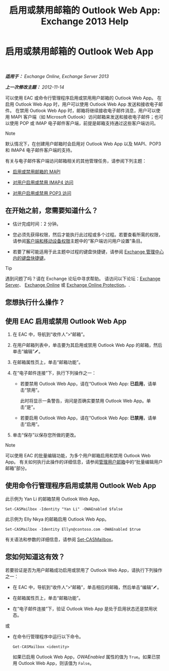 ﻿---
title: '启用或禁用邮箱的 Outlook Web App: Exchange 2013 Help'
TOCTitle: 启用或禁用邮箱的 Outlook Web App
ms:assetid: abc19646-6211-4f18-a060-e347452dcc53
ms:mtpsurl: https://technet.microsoft.com/zh-cn/library/Bb124124(v=EXCHG.150)
ms:contentKeyID: 50556652
ms.date: 01/11/2018
mtps_version: v=EXCHG.150
ms.translationtype: HT
---

# 启用或禁用邮箱的 Outlook Web App

 

_**适用于：** Exchange Online, Exchange Server 2013_

_**上一次修改主题：** 2012-11-14_

可以使用 EAC 或命令行管理程序启用或禁用用户邮箱的 Outlook Web App。 在启用 Outlook Web App 时，用户可以使用 Outlook Web App 发送和接收电子邮件。 在禁用 Outlook Web App 时，邮箱将继续接收电子邮件消息，用户可以使用 MAPI 客户端（如 Microsoft Outlook）访问邮箱来发送和接收电子邮件；也可以使用 POP 或 IMAP 电子邮件客户端，前提是邮箱支持通过这些客户端访问。

> [!NOTE]  
> 默认情况下，在创建用户邮箱时会启用对 Outlook Web App 以及 MAPI、POP3 和 IMAP4 电子邮件客户端的支持。


有关与电子邮件客户端访问邮箱相关的其他管理任务，请参阅下列主题：

  - [启用或禁用邮箱的 MAPI](enable-or-disable-mapi-for-a-mailbox-exchange-online-help.md)

  - [对用户启用或禁用 IMAP4 访问](enable-or-disable-imap4-access-for-a-user-exchange-2013-help.md)

  - [对用户启用或禁用 POP3 访问](enable-or-disable-pop3-access-for-a-user-exchange-2013-help.md)

## 在开始之前，您需要知道什么？

  - 估计完成时间：2 分钟。

  - 您必须先获得权限，然后才能执行此过程或多个过程。若要查看所需的权限，请参阅[客户端和移动设备权限](clients-and-mobile-devices-permissions-exchange-2013-help.md)主题中的“客户端访问用户设置”条目。

  - 若要了解可能适用于此主题中过程的键盘快捷键，请参阅 [Exchange 管理中心内的键盘快捷键](keyboard-shortcuts-in-the-exchange-admin-center-exchange-online-protection-help.md)。

> [!TIP]  
> 遇到问题了吗？请在 Exchange 论坛中寻求帮助。 请访问以下论坛：<a href="https://go.microsoft.com/fwlink/p/?linkid=60612">Exchange Server</a>、 <a href="https://go.microsoft.com/fwlink/p/?linkid=267542">Exchange Online</a> 或 <a href="https://go.microsoft.com/fwlink/p/?linkid=285351">Exchange Online Protection</a>。.


## 您想执行什么操作？

## 使用 EAC 启用或禁用 Outlook Web App

1.  在 EAC 中，导航到“收件人”\>“邮箱”。

2.  在用户邮箱列表中，单击要为其启用或禁用 Outlook Web App 的邮箱，然后单击“编辑”![编辑图标](images/Bb124582.6f53ccb2-1f13-4c02-bea0-30690e6ea71d(EXCHG.150).gif "编辑图标")。

3.  在邮箱属性页上，单击“邮箱功能”。

4.  在“电子邮件连接”下，执行下列操作之一：
    
      - 若要禁用 Outlook Web App，请在“Outlook Web App: **已启用**，请单击“禁用”。
        
        此时将显示一条警告，询问是否确实要禁用 Outlook Web App。单击“是”。
    
      - 若要启用 Outlook Web App，请在“Outlook Web App: **已禁用**，请单击“启用”。

5.  单击“保存”以保存您所做的更改。

> [!NOTE]  
> 可以使用 EAC 的批量编辑功能，为多个用户邮箱启用和禁用 Outlook Web App。 有关如何执行此操作的详细信息，请参阅<a href="manage-user-mailboxes-exchange-2013-help.md">管理用户邮箱</a>中的“批量编辑用户邮箱”部分。


## 使用命令行管理程序启用或禁用 Outlook Web App

此示例为 Yan Li 的邮箱禁用 Outlook Web App。

    Set-CASMailbox -Identity "Yan Li" -OWAEnabled $false

此示例为 Elly Nkya 的邮箱启用 Outlook Web App。

    Set-CASMailbox -Identity Ellyn@contoso.com -OWAEnabled $true

有关语法和参数的详细信息，请参阅 [Set-CASMailbox](https://technet.microsoft.com/zh-cn/library/bb125264\(v=exchg.150\))。

## 您如何知道这有效？

若要验证是否为用户邮箱成功启用或禁用了 Outlook Web App，请执行下列操作之一：

  - 在 EAC 中，导航到“收件人”\>“邮箱”，单击相应的邮箱，然后单击“编辑”![编辑图标](images/Bb124582.6f53ccb2-1f13-4c02-bea0-30690e6ea71d(EXCHG.150).gif "编辑图标")。

  - 在邮箱属性页上，单击“邮箱功能”。

  - 在“电子邮件连接”下，验证 Outlook Web App 是处于启用状态还是禁用状态。

或

  - 在命令行管理程序中运行以下命令。
    
        Get-CASMailbox <identity>
    
    如果已启用 Outlook Web App，*OWAEnabled* 属性的值为 `True`。如果已禁用 Outlook Web App，则该值为 `False`。

